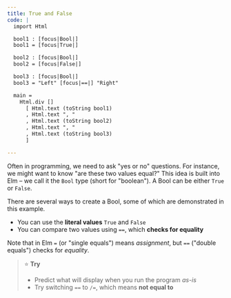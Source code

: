 ```yaml
---
title: True and False
code: |
  import Html

  bool1 : [focus|Bool|]
  bool1 = [focus|True|]

  bool2 : [focus|Bool|]
  bool2 = [focus|False|]

  bool3 : [focus|Bool|]
  bool3 = "Left" [focus|==|] "Right"

  main =
    Html.div []
      [ Html.text (toString bool1)
      , Html.text ", "
      , Html.text (toString bool2)
      , Html.text ", "
      , Html.text (toString bool3)
      ]

---
```


Often in programming, we need to ask "yes or no" questions.
For instance, we might want to know "are these two values equal?"
This idea is built into Elm – we call it the `Bool` type (short for "boolean").
A Bool can be either `True` or `False`.

There are several ways to create a Bool,
some of which are demonstrated in this example.

 - You can use the **literal values** `True` and `False`
 - You can compare two values using `==`, which **checks for equality**

Note that in Elm `=` (or "single equals") means _assignment_,
but `==` ("double equals") checks for _equality_.

> ⭐️ **Try**
>
>  * Predict what will display when you run the program _as-is_
>  * Try switching `==` to `/=`, which means **not equal to**
